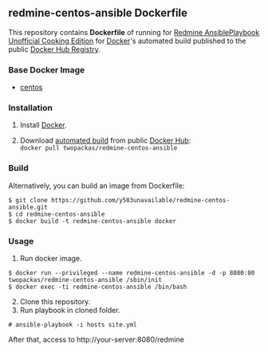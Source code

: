 ## redmine-centos-ansible Dockerfile


This repository contains **Dockerfile** of running for [Redmine AnsiblePlaybook Unofficial Cooking Edition](https://github.com/y503unavailable/redmine-centos-ansible) for [Docker](https://www.docker.com/)'s automated
build published to the public [Docker Hub Registry](https://registry.hub.docker.com/).


### Base Docker Image

* [centos](https://hub.docker.com/_/centos/)


### Installation

1. Install [Docker](https://www.docker.com/).

2. Download [automated build](https://hub.docker.com/r/twopackas/redmine-centos-ansible/) from public [Docker Hub](https://hub.docker.com/):  
    `docker pull twopackas/redmine-centos-ansible`

### Build

Alternatively, you can build an image from Dockerfile:

```
$ git clone https://github.com/y503unavailable/redmine-centos-ansible.git
$ cd redmine-centos-ansible
$ docker build -t redmine-centos-ansible docker
```

### Usage

1. Run docker image.
```
$ docker run --privileged --name redmine-centos-ansible -d -p 8080:80 twopackas/redmine-centos-ansible /sbin/init
$ docker exec -ti redmine-centos-ansible /bin/bash
```
2. Clone this repository.
3. Run playbook in cloned folder.
```
# ansible-playbook -i hosts site.yml
```

After that, access to http://your-server:8080/redmine
